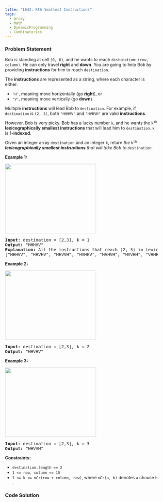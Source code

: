 ```yaml
---
title: "1643: Kth Smallest Instructions"
tags:
  - Array
  - Math
  - DynamicProgramming
  - Combinatorics
---
```

### Problem Statement

<p>Bob is standing at cell <code>(0, 0)</code>, and he wants to reach <code>destination</code>: <code>(row, column)</code>. He can only travel <strong>right</strong> and <strong>down</strong>. You are going to help Bob by providing <strong>instructions</strong> for him to reach <code>destination</code>.</p>

<p>The <strong>instructions</strong> are represented as a string, where each character is either:</p>

<ul>
	<li><code>&#39;H&#39;</code>, meaning move horizontally (go <strong>right</strong>), or</li>
	<li><code>&#39;V&#39;</code>, meaning move vertically (go <strong>down</strong>).</li>
</ul>

<p>Multiple <strong>instructions</strong> will lead Bob to <code>destination</code>. For example, if <code>destination</code> is <code>(2, 3)</code>, both <code>&quot;HHHVV&quot;</code> and <code>&quot;HVHVH&quot;</code> are valid <strong>instructions</strong>.</p>

<p>However, Bob is very picky. Bob has a lucky number <code>k</code>, and he wants the <code>k<sup>th</sup></code> <strong>lexicographically smallest instructions</strong> that will lead him to <code>destination</code>. <code>k</code> is <strong>1-indexed</strong>.</p>

<p>Given an integer array <code>destination</code> and an integer <code>k</code>, return <em>the </em><code>k<sup>th</sup></code><em> <strong>lexicographically smallest instructions</strong> that will take Bob to </em><code>destination</code>.</p>


<p><strong class="example">Example 1:</strong></p>

<p><img alt="" src="https://assets.leetcode.com/uploads/2020/10/12/ex1.png" style="width: 300px; height: 229px;" /></p>

<pre>
<strong>Input:</strong> destination = [2,3], k = 1
<strong>Output:</strong> &quot;HHHVV&quot;
<strong>Explanation:</strong> All the instructions that reach (2, 3) in lexicographic order are as follows:
[&quot;HHHVV&quot;, &quot;HHVHV&quot;, &quot;HHVVH&quot;, &quot;HVHHV&quot;, &quot;HVHVH&quot;, &quot;HVVHH&quot;, &quot;VHHHV&quot;, &quot;VHHVH&quot;, &quot;VHVHH&quot;, &quot;VVHHH&quot;].
</pre>

<p><strong class="example">Example 2:</strong></p>

<p><strong><img alt="" src="https://assets.leetcode.com/uploads/2020/10/12/ex2.png" style="width: 300px; height: 229px;" /></strong></p>

<pre>
<strong>Input:</strong> destination = [2,3], k = 2
<strong>Output:</strong> &quot;HHVHV&quot;
</pre>

<p><strong class="example">Example 3:</strong></p>

<p><strong><img alt="" src="https://assets.leetcode.com/uploads/2020/10/12/ex3.png" style="width: 300px; height: 229px;" /></strong></p>

<pre>
<strong>Input:</strong> destination = [2,3], k = 3
<strong>Output:</strong> &quot;HHVVH&quot;
</pre>


<p><strong>Constraints:</strong></p>

<ul>
	<li><code>destination.length == 2</code></li>
	<li><code>1 &lt;= row, column &lt;= 15</code></li>
	<li><code>1 &lt;= k &lt;= nCr(row + column, row)</code>, where <code>nCr(a, b)</code> denotes <code>a</code> choose <code>b</code>​​​​​.</li>
</ul>


### Code Solution

```python

```
